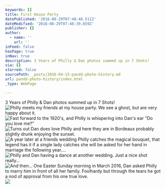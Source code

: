 ```yaml
---
keywords: []
title: First House Party
datePublished: '2016-08-29T07:48:48.511Z'
dateModified: '2016-08-29T07:48:39.659Z'
publisher: {}
author:
  - name: ''
    url: ''
inFeed: false
hasPage: true
inNav: true
description: 3 Years of Philly & Dan photos summed up in 7 Shots!
via: {}
starred: false
sourcePath: _posts/2016-04-15-pandd-photo-history.md
url: pandd-photo-history/index.html
_type: WebPage

---
```

3 Years of Philly & Dan photos summed up in 7 Shots!
![Philly meets my friends at my house party. We see a ghost,  but are very happy about it. ](https://the-grid-user-content.s3-us-west-2.amazonaws.com/fd632ac6-8014-4a6d-91d3-68b323f90650.jpg)
![Fast forward to the 1920's, and Philly is whispering into Dan's ear "Do you love me?" ](https://the-grid-user-content.s3-us-west-2.amazonaws.com/fc284b5a-fa2e-47c6-910a-e805286843f1.jpg)
![Turns out Dan does love Philly and here they are in Bordeaux probably slightly drunk enjoying the sunset. ](https://the-grid-user-content.s3-us-west-2.amazonaws.com/8ffa8eb3-7599-4b86-bd6e-1e831bb9c61c.jpg)
![A year later at a friends wedding Philly catches the magical bouquet, that legend has it if a single lady catches she will be asked for her hand in marriage the following year.... ](https://the-grid-user-content.s3-us-west-2.amazonaws.com/fceb3ffa-d8f2-4989-853f-49e5a26a1c50.jpg)
![Philly and Dan having a dance at another wedding. Just a nice shot really... ](https://the-grid-user-content.s3-us-west-2.amazonaws.com/1aed9706-fb30-4dc8-9b4f-37dd9c3cd5b9.jpg)
![And then... One Easter Sunday morning in March 2016,  Dan asked Philly to marry him in front of all her family. Foolhardy but through the tears he got a nod of approval from his one true love. ](https://the-grid-user-content.s3-us-west-2.amazonaws.com/720c77ec-828d-420f-b7cd-a951a48e7279.jpg)
![](https://the-grid-user-content.s3-us-west-2.amazonaws.com/8e361fcc-394b-4209-a02a-0cf107bd3110.jpg)
